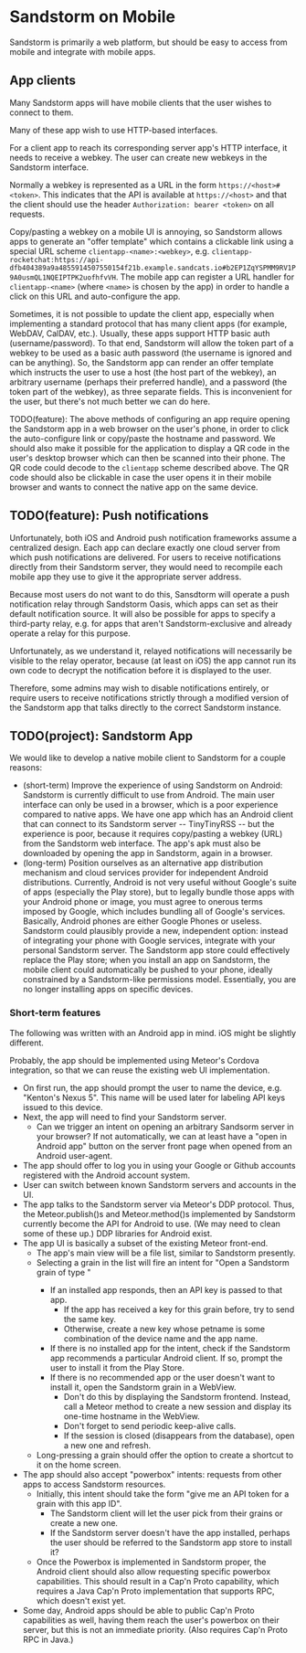 # Sandstorm on Mobile

Sandstorm is primarily a web platform, but should be easy to access from mobile and integrate with mobile apps.

## App clients

Many Sandstorm apps will have mobile clients that the user wishes to connect to them.

Many of these app wish to use HTTP-based interfaces.

For a client app to reach its corresponding server app's HTTP interface, it needs to receive a webkey. The user can create new webkeys in the Sandstorm interface.

Normally a webkey is represented as a URL in the form `https://<host>#<token>`. This indicates that the API is available at `https://<host>` and that the client should use the header `Authorization: bearer <token>` on all requests.

Copy/pasting a webkey on a mobile UI is annoying, so Sandstorm allows apps to generate an "offer template" which contains a clickable link using a special URL scheme `clientapp-<name>:<webkey>`, e.g. `clientapp-rocketchat:https://api-dfb404389a9a4855914507550154f21b.example.sandcats.io#b2EP1ZqYSPMM9RV1P9A0usmQL1NQEIPTPK2uofhfvVH`. The mobile app can register a URL handler for `clientapp-<name>` (where `<name>` is chosen by the app) in order to handle a click on this URL and auto-configure the app.

Sometimes, it is not possible to update the client app, especially when implementing a standard protocol that has many client apps (for example, WebDAV, CalDAV, etc.). Usually, these apps support HTTP basic auth (username/password). To that end, Sandstorm will allow the token part of a webkey to be used as a basic auth password (the username is ignored and can be anything). So, the Sandstorm app can render an offer template which instructs the user to use a host (the host part of the webkey), an arbitrary username (perhaps their preferred handle), and a password (the token part of the webkey), as three separate fields. This is inconvenient for the user, but there's not much better we can do here.

TODO(feature): The above methods of configuring an app require opening the Sandstorm app in a web browser on the user's phone, in order to click the auto-configure link or copy/paste the hostname and password. We should also make it possible for the application to display a QR code in the user's desktop browser which can then be scanned into their phone. The QR code could decode to the `clientapp` scheme described above. The QR code should also be clickable in case the user opens it in their mobile browser and wants to connect the native app on the same device.

## TODO(feature): Push notifications

Unfortunately, both iOS and Android push notification frameworks assume a centralized design. Each app can declare exactly one cloud server from which push notifications are delivered. For users to receive notifications directly from their Sandstorm server, they would need to recompile each mobile app they use to give it the appropriate server address.

Because most users do not want to do this, Sansdtorm will operate a push notification relay through Sandstorm Oasis, which apps can set as their default notification source. It will also be possible for apps to specify a third-party relay, e.g. for apps that aren't Sandstorm-exclusive and already operate a relay for this purpose.

Unfortunately, as we understand it, relayed notifications will necessarily be visible to the relay operator, because (at least on iOS) the app cannot run its own code to decrypt the notification before it is displayed to the user.

Therefore, some admins may wish to disable notifications entirely, or require users to receive notifications strictly through a modified version of the Sandstorm app that talks directly to the correct Sandstorm instance.

## TODO(project): Sandstorm App

We would like to develop a native mobile client to Sandstorm for a couple reasons:

- (short-term) Improve the experience of using Sandstorm on Android: Sandstorm is currently difficult to use from Android. The main user interface can only be used in a browser, which is a poor experience compared to native apps. We have one app which has an Android client that can connect to its Sandstorm server -- TinyTinyRSS -- but the experience is poor, because it requires copy/pasting a webkey (URL) from the Sandstorm web interface. The app's apk must also be downloaded by opening the app in Sandstorm, again in a browser.
- (long-term) Position ourselves as an alternative app distribution mechanism and cloud services provider for independent Android distributions. Currently, Android is not very useful without Google's suite of apps (especially the Play store), but to legally bundle those apps with your Android phone or image, you must agree to onerous terms imposed by Google, which includes bundling all of Google's services. Basically, Android phones are either Google Phones or useless. Sandstorm could plausibly provide a new, independent option: instead of integrating your phone with Google services, integrate with your personal Sandstorm server. The Sandstorm app store could effectively replace the Play store; when you install an app on Sandstorm, the mobile client could automatically be pushed to your phone, ideally constrained by a Sandstorm-like permissions model. Essentially, you are no longer installing apps on specific devices.

### Short-term features

The following was written with an Android app in mind. iOS might be slightly different.

Probably, the app should be implemented using Meteor's Cordova integration, so that we can reuse the existing web UI implementation.

- On first run, the app should prompt the user to name the device, e.g. "Kenton's Nexus 5". This name will be used later for labeling API keys issued to this device.
- Next, the app will need to find your Sandstorm server.
  - Can we trigger an intent on opening an arbitrary Sandsorm server in your browser? If not automatically, we can at least have a "open in Android app" button on the server front page when opened from an Android user-agent.
- The app should offer to log you in using your Google or Github accounts registered with the Android account system.
- User can switch between known Sandstorm servers and accounts in the UI.
- The app talks to the Sandstorm server via Meteor's DDP protocol. Thus, the Meteor.publish()s and Meteor.method()s implemented by Sandstorm currently become the API for Android to use. (We may need to clean some of these up.) DDP libraries for Android exist.
- The app UI is basically a subset of the existing Meteor front-end.
  - The app's main view will be a file list, similar to Sandstorm presently.
  - Selecting a grain in the list will fire an intent for "Open a Sandstorm grain of type <appid>"
    - If an installed app responds, then an API key is passed to that app.
      - If the app has received a key for this grain before, try to send the same key.
      - Otherwise, create a new key whose petname is some combination of the device name and the app name.
    - If there is no installed app for the intent, check if the Sandstorm app recommends a particular Android client. If so, prompt the user to install it from the Play Store.
    - If there is no recommended app or the user doesn't want to install it, open the Sandstorm grain in a WebView.
      - Don't do this by displaying the Sandstorm frontend. Instead, call a Meteor method to create a new session and display its one-time hostname in the WebView.
      - Don't forget to send periodic keep-alive calls.
      - If the session is closed (disappears from the database), open a new one and refresh.
  - Long-pressing a grain should offer the option to create a shortcut to it on the home screen.
- The app should also accept "powerbox" intents: requests from other apps to access Sandstorm resources.
  - Initially, this intent should take the form "give me an API token for a grain with this app ID".
    - The Sandstorm client will let the user pick from their grains or create a new one.
    - If the Sandstorm server doesn't have the app installed, perhaps the user should be referred to the Sandstorm app store to install it?
  - Once the Powerbox is implemented in Sandstorm proper, the Android client should also allow requesting specific powerbox capabilities. This should result in a Cap'n Proto capability, which requires a Java Cap'n Proto implementation that supports RPC, which doesn't exist yet.
- Some day, Android apps should be able to public Cap'n Proto capabilities as well, having them reach the user's powerbox on their server, but this is not an immediate priority. (Also requires Cap'n Proto RPC in Java.)
